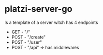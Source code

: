 # platzi-server-go

Is a template of a server witch has 4 endpoints
- GET - "/"
- POST - "/create"
- POST - "/user"
- POST - "/api" => has middlewares
